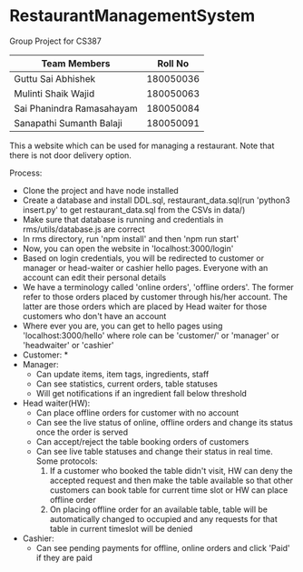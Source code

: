 # RestaurantManagementSystem
Group Project for CS387

| Team Members | Roll No|
|---|---|
| Guttu Sai Abhishek        | 180050036 |
| Mulinti Shaik Wajid       | 180050063 |
| Sai Phanindra Ramasahayam | 180050084 |
| Sanapathi Sumanth Balaji  | 180050091 |


This a website which can be used for managing a restaurant. Note that there is not door delivery option.

Process:
* Clone the project and have node installed
* Create a database and install DDL.sql, restaurant_data.sql(run 'python3 insert.py' to get restaurant_data.sql from the CSVs in data/)
* Make sure that database is running and credentials in rms/utils/database.js are correct
* In rms directory, run 'npm install' and then 'npm run start'
* Now, you can open the website in 'localhost:3000/login'
* Based on login credentials, you will be redirected to customer or manager or head-waiter or cashier hello pages. Everyone with an account can edit their personal details
* We have a terminology called 'online orders', 'offline orders'. The former refer to those orders placed by customer through his/her account. The latter are those orders which are placed by Head waiter for those customers who don't have an account
* Where ever you are, you can get to hello pages using 'localhost:3000/<role>hello' where role can be 'customer/' or 'manager' or 'headwaiter' or 'cashier'
* Customer:
  * 
* Manager:
  * Can update items, item tags, ingredients, staff
  * Can see statistics, current orders, table statuses
  * Will get notifications if an ingredient fall below threshold
* Head waiter(HW):
  * Can place offline orders for customer with no account
  * Can see the live status of online, offline orders and change its status once the order is served
  * Can accept/reject the table booking orders of customers
  * Can see live table statuses and change their status in real time. Some protocols:
    1. If a customer who booked the table didn't visit, HW can deny the accepted request and then make the table available so that other customers can book table for current time slot or HW can place offline order
    1. On placing offline order for an available table, table will be automatically changed to occupied and any requests for that table in current timeslot will be denied
* Cashier:
  * Can see pending payments for offline, online orders and click 'Paid' if they are paid

